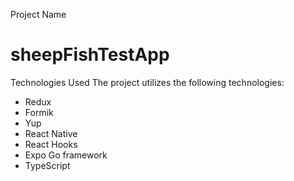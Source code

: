 Project Name
# sheepFishTestApp

Technologies Used
The project utilizes the following technologies:

- Redux
- Formik
- Yup
- React Native
- React Hooks
- Expo Go framework
- TypeScript
